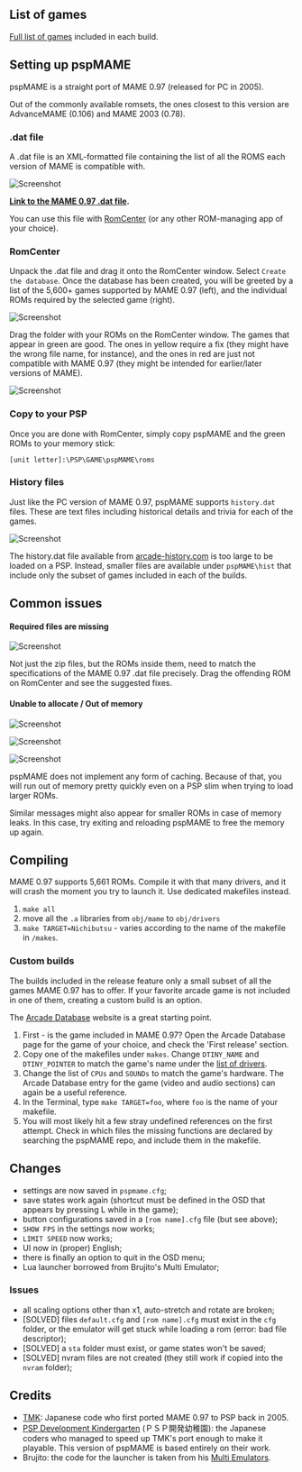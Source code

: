 ## List of games

[Full list of games](https://github.com/pierrelouys/pspMAME097-repuken2/tree/conservative/docs/psp-guide/list-games.md) included in each build.

## Setting up pspMAME

pspMAME is a straight port of MAME 0.97 (released for PC in 2005). 

Out of the commonly available romsets, the ones closest to this version are AdvanceMAME (0.106) and MAME 2003 (0.78).

### .dat file

A .dat file is an XML-formatted file containing the list of all the ROMS each version of MAME is compatible with.

![Screenshot](https://raw.githubusercontent.com/pierrelouys/pspMAME097-repuken2/conservative/docs/psp-guide/datfile-view.webp)

**[Link to the MAME 0.97 .dat file](https://github.com/pierrelouys/pspMAME097-repuken2/releases/download/0.0.2/MAME.0.97.datfile.zip).**

You can use this file with [RomCenter](https://www.romcenter.com/) (or any other ROM-managing app of your choice).

### RomCenter

Unpack the .dat file and drag it onto the RomCenter window. Select `Create the database`. Once the database has been created, you will be greeted by a list of the 5,600+ games supported by MAME 0.97 (left), and the individual ROMs required by the selected game (right).

![Screenshot](https://raw.githubusercontent.com/pierrelouys/pspMAME097-repuken2/conservative/docs/psp-guide/RomCenter-overview.webp)

Drag the folder with your ROMs on the RomCenter window. The games that appear in green are good. The ones in yellow require a fix (they might have the wrong file name, for instance), and the ones in red are just not compatible with MAME 0.97 (they might be intended for earlier/later versions of MAME).

![Screenshot](https://raw.githubusercontent.com/pierrelouys/pspMAME097-repuken2/conservative/docs/psp-guide/Romcenter-rom-view.webp)

### Copy to your PSP

Once you are done with RomCenter, simply copy pspMAME and the green ROMs to your memory stick:

`[unit letter]:\PSP\GAME\pspMAME\roms`

### History files

Just like the PC version of MAME 0.97, pspMAME supports `history.dat` files. These are text files including historical details and trivia for each of the games. 

![Screenshot](https://raw.githubusercontent.com/pierrelouys/pspMAME097-repuken2/conservative/docs/psp-guide/altbeast-history.webp)

The history.dat file available from [arcade-history.com](https://www.arcade-history.com/) is too large to be loaded on a PSP. Instead, smaller files are available under `pspMAME\hist` that include only the subset of games included in each of the builds. 

## Common issues

#### Required files are missing

![Screenshot](https://raw.githubusercontent.com/pierrelouys/pspMAME097-repuken2/conservative/docs/psp-guide/error-notfound.webp)

Not just the zip files, but the ROMs inside them, need to match the specifications of the MAME 0.97 .dat file precisely. Drag the offending ROM on RomCenter and see the suggested fixes.

#### Unable to allocate / Out of memory

![Screenshot](https://raw.githubusercontent.com/pierrelouys/pspMAME097-repuken2/conservative/docs/psp-guide/out-of-mem.webp)

![Screenshot](https://raw.githubusercontent.com/pierrelouys/pspMAME097-repuken2/conservative/docs/psp-guide/unable-allocate.webp)

![Screenshot](https://raw.githubusercontent.com/pierrelouys/pspMAME097-repuken2/conservative/docs/psp-guide/unable-allocate-2.webp)

pspMAME does not implement any form of caching. Because of that, you will run out of memory pretty quickly even on a PSP slim when trying to load larger ROMs. 

Similar messages might also appear for smaller ROMs in case of memory leaks. In this case, try exiting and reloading pspMAME to free the memory up again.

## Compiling

MAME 0.97 supports 5,661 ROMs. Compile it with that many drivers, and it will crash the moment you try to launch it. Use dedicated makefiles instead.

 1. `make all`
 2. move all the `.a` libraries from `obj/mame` to `obj/drivers`
 3. `make TARGET=Nichibutsu` - varies according to the name of the makefile in `/makes`.
 
### Custom builds

The builds included in the release feature only a small subset of all the games MAME 0.97 has to offer. If your favorite arcade game is not included in one of them, creating a custom build is an option.

The [Arcade Database](http://adb.arcadeitalia.net/) website is a great starting point. 

1. First - is the game included in MAME 0.97? Open the Arcade Database page for the game of your choice, and check the 'First release' section.
1. Copy one of the makefiles under `makes`. Change `DTINY_NAME` and `DTINY_POINTER` to match the game's name under the [list of drivers](https://github.com/pierrelouys/pspMAME097-repuken2/blob/conservative/src/driver.c#L56).
1. Change the list of `CPUs` and `SOUNDs` to match the game's hardware. The Arcade Database entry for the game (video and audio sections) can again be a useful reference.
1. In the Terminal, type `make TARGET=foo`, where `foo` is the name of your makefile.
1. You will most likely hit a few stray undefined references on the first attempt. Check in which files the missing functions are declared by searching the pspMAME repo, and include them in the makefile.

## Changes

- settings are now saved in `pspmame.cfg`;
- save states work again (shortcut must be defined in the OSD that appears by pressing L while in the game);
- button configurations saved in a `[rom name].cfg` file (but see above);
- `SHOW FPS` in the settings now works;
- `LIMIT SPEED` now works;
- UI now in (proper) English;
- there is finally an option to quit in the OSD menu;
- Lua launcher borrowed from Brujito's Multi Emulator;

### Issues

- all scaling options other than x1, auto-stretch and rotate are broken;
- [SOLVED] files `default.cfg` and `[rom name].cfg` must exist in the `cfg` folder, or the emulator will get stuck while loading a rom (error: bad file descriptor);
- [SOLVED] a `sta` folder must exist, or game states won't be saved;
- [SOLVED] nvram files are not created (they still work if copied into the `nvram` folder);

## Credits

- [TMK](http://tmk2000.blog41.fc2.com/): Japanese code who first ported MAME 0.97 to PSP back in 2005.
- [PSP Development Kindergarten](https://ameblo.jp/pspdevblog/) (ＰＳＰ開発幼稚園): the Japanese coders who managed to speed up TMK's port enough to make it playable. This version of pspMAME is based entirely on their work.
- Brujito: the code for the launcher is taken from his [Multi Emulators](https://archive.org/details/multi-emulators-v-2.7z).
